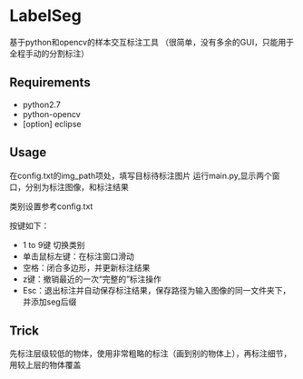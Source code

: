 # LabelSeg
基于python和opencv的样本交互标注工具
（很简单，没有多余的GUI，只能用于全程手动的分割标注）
## Requirements
- python2.7
- python-opencv
- [option] eclipse
## Usage
在config.txt的img_path项处，填写目标待标注图片
运行main.py,显示两个窗口，分别为标注图像，和标注结果

类别设置参考config.txt

按键如下：
- 1 to 9键 切换类别
- 单击鼠标左键：在标注窗口滑动
- 空格：闭合多边形，并更新标注结果
- z键：撤销最近的一次“完整的”标注操作
- Esc：退出标注并自动保存标注结果，保存路径为输入图像的同一文件夹下，并添加seg后缀
## Trick
先标注层级较低的物体，使用非常粗略的标注（画到别的物体上），再标注细节，用较上层的物体覆盖
